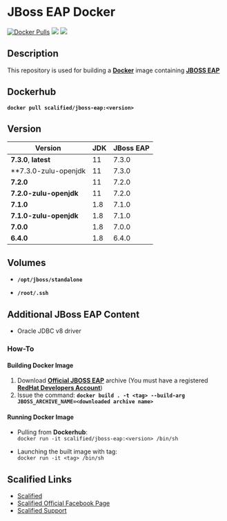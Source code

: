 # JBoss EAP Docker #

[![Docker Pulls](https://img.shields.io/docker/pulls/scalified/jboss-eap.svg)](https://hub.docker.com/r/scalified/jboss-eap)
[![](https://images.microbadger.com/badges/image/scalified/jboss-eap.svg)](https://microbadger.com/images/scalified/jboss-eap)
[![](https://images.microbadger.com/badges/version/scalified/jboss-eap.svg)](https://microbadger.com/images/scalified/jboss-eap)

## Description

This repository is used for building a [**Docker**](https://www.docker.com) image containing [**JBOSS EAP**](https://developers.redhat.com/products/eap/overview)

## Dockerhub

**`docker pull scalified/jboss-eap:<version>`**

## Version

| Version                 | JDK | JBoss EAP |
|-------------------------|-----|-----------|
| **7.3.0**, **latest**   | 11  | 7.3.0     |
| **7.3.0-zulu-openjdk    | 11  | 7.3.0     |
| **7.2.0**               | 11  | 7.2.0     |
| **7.2.0-zulu-openjdk**  | 11  | 7.2.0     |
| **7.1.0**               | 1.8 | 7.1.0     |
| **7.1.0-zulu-openjdk**  | 1.8 | 7.1.0     |
| **7.0.0**               | 1.8 | 7.0.0     |
| **6.4.0**               | 1.8 | 6.4.0     |

## Volumes

* **`/opt/jboss/standalone`**

* **`/root/.ssh`**

## Additional JBoss EAP Content

* Oracle JDBC v8 driver

### How-To

#### Building Docker Image

1. Download [**Official JBOSS EAP**](https://developers.redhat.com/products/eap/download/) archive (You must have a registered [**RedHat Developers Account**](https://developers.redhat.com))
2. Issue the command:
   **`docker build . -t <tag> --build-arg JBOSS_ARCHIVE_NAME=<downloaded archive name>`**

#### Running Docker Image

* Pulling from **Dockerhub**:  
  `docker run -it scalified/jboss-eap:<version> /bin/sh`

* Launching the built image with <tag> tag:  
  `docker run -it <tag> /bin/sh`

## Scalified Links

* [Scalified](http://www.scalified.com)
* [Scalified Official Facebook Page](https://www.facebook.com/scalified)
* <a href="mailto:info@scalified.com?subject=[JBoss EAP Docker Image]: Proposals And Suggestions">Scalified Support</a>

